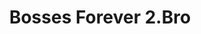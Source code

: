 ---
title: Bosses Forever 2.Bro
developer: tooDX
image: BossesForever.jpg
link: http://www.bossesforever.com/
windows: http://www.bossesforever.com/builds/BOSSES_FOREVER_2_BRO_WINDOWS.zip
mac: http://www.bossesforever.com/builds/BOSSES_FOREVER_2_BRO_MAC.zip
ouya: http://www.ouya.tv/game/BOSSES-FOREVER-2BRO/
---